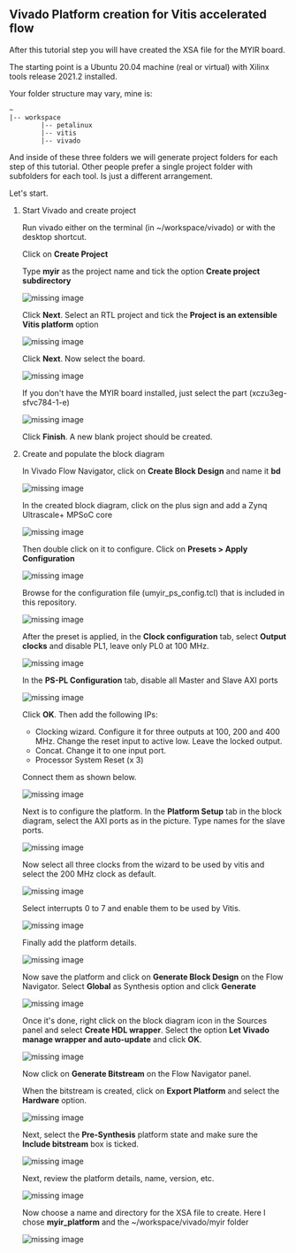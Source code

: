## Vivado Platform creation for Vitis accelerated flow
After this tutorial step you will have created the XSA file for the MYIR board.

The starting point is a Ubuntu 20.04 machine (real or virtual) with Xilinx tools release 2021.2 installed.

Your folder structure may vary, mine is:

```
~
|-- workspace
        |-- petalinux
        |-- vitis
        |-- vivado
```

And inside of these three folders we will generate project folders for each step of this tutorial. Other people prefer a single project folder with subfolders for each tool. Is just a different arrangement.

Let's start.

1. Start Vivado and create project

    Run vivado either on the terminal (in ~/workspace/vivado) or with the desktop shortcut.

    Click on **Create Project**
    
    Type **myir** as the project name and tick the option **Create project subdirectory**
    
    ![missing image](images/01_010.png)
    
    Click **Next**. Select an RTL project and tick the **Project is an extensible Vitis platform** option
    
    ![missing image](images/01_020.png)
    
    Click **Next**. Now select the board. 
    
    ![missing image](images/01_030.png)
    
    If you don't have the MYIR board installed, just select the part (xczu3eg-sfvc784-1-e)
    
    ![missing image](images/01_035.png)
    
    Click **Finish**. A new blank project should be created.

2. Create and populate the block diagram
    
    In Vivado Flow Navigator, click on **Create Block Design** and name it **bd** 
    
    ![missing image](images/01_040.png)
    
    In the created block diagram, click on the plus sign and add a Zynq Ultrascale+ MPSoC core
    
    ![missing image](images/01_041.png)
    
    Then double click on it to configure. Click on **Presets > Apply Configuration**
    
    ![missing image](images/01_042.png)
    
    Browse for the configuration file (umyir_ps_config.tcl) that is included in this repository.
    
    ![missing image](images/01_043.png)
    
    After the preset is applied, in the **Clock configuration** tab, select **Output clocks** and disable PL1, leave only PL0 at 100 MHz.
    
    ![missing image](images/01_047.png)
    
    In the **PS-PL Configuration** tab, disable all Master and Slave AXI ports
    
    ![missing image](images/01_048.png)
    
    Click **OK**. Then add the following IPs:
    
    - Clocking wizard. Configure it for three outputs at 100, 200 and 400 MHz. Change the reset input to active low. Leave the locked output.
    - Concat. Change it to one input port.
    - Processor System Reset (x 3)

    Connect them as shown below.
    
    ![missing image](images/01_050.png)
    
    Next is to configure the platform. In the **Platform Setup** tab in the block diagram, select the AXI ports as in the picture. Type names for the slave ports.
    
    ![missing image](images/01_060.png)
    
    Now select all three clocks from the wizard to be used by vitis and select the 200 MHz clock as default.
    
    ![missing image](images/01_070.png)
    
    Select interrupts 0 to 7 and enable them to be used by Vitis.
    
    ![missing image](images/01_080.png)
    
    Finally add the platform details.
    
    ![missing image](images/01_090.png)
    
    Now save the platform and click on **Generate Block Design** on the Flow Navigator. Select **Global** as Synthesis option and click **Generate**
    
    ![missing image](images/01_100.png)
    
    Once it's done, right click on the block diagram icon in the Sources panel and select **Create HDL wrapper**. Select the option **Let Vivado manage wrapper and auto-update** and click **OK**.
    
    ![missing image](images/01_105.png)
    
    Now click on **Generate Bitstream** on the Flow Navigator panel.
    
    When the bitstream is created, click on **Export Platform** and select the **Hardware** option.
    
    ![missing image](images/01_110.png)
    
    Next, select the **Pre-Synthesis** platform state and make sure the **Include bitstream** box is ticked.
    
    ![missing image](images/01_120.png)
    
    Next, review the platform details, name, version, etc.
    
    ![missing image](images/01_130.png)
    
    Now choose a name and directory for the XSA file to create. Here I chose **myir_platform** and the ~/workspace/vivado/myir folder
    
    ![missing image](images/01_140.png)
